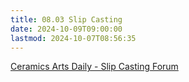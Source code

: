```yaml
---
title: 08.03 Slip Casting
date: 2024-10-09T09:00:00
lastmod: 2024-10-07T08:56:35
---
```


[Ceramics Arts Daily - Slip Casting Forum](https://community.ceramicartsdaily.org/forum/34-mold-making-and-slip-casting/)

